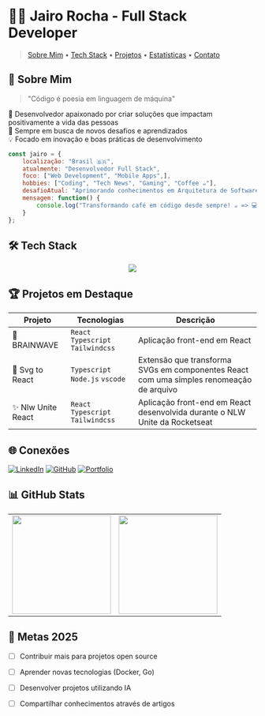 # 👨‍💻 Jairo Rocha - Full Stack Developer

> [Sobre Mim](#-sobre-mim) • [Tech Stack](#%EF%B8%8F-tech-stack) • [Projetos](#-projetos-em-destaque) • [Estatísticas](#-github-stats) • [Contato](#-vamos-conectar)

## 🚀 Sobre Mim

> "Código é poesia em linguagem de máquina" 

🎯 Desenvolvedor apaixonado por criar soluções que impactam positivamente a vida das pessoas  
🌱 Sempre em busca de novos desafios e aprendizados  
💡 Focado em inovação e boas práticas de desenvolvimento  

```javascript
const jairo = {
    localização: "Brasil 🇧🇷",
    atualmente: "Desenvolvedor Full Stack",
    foco: ["Web Development", "Mobile Apps",],
    hobbies: ["Coding", "Tech News", "Gaming", "Coffee ☕"],
    desafioAtual: "Aprimorando conhecimentos em Arquitetura de Software",
    mensagem: function() {
        console.log("Transformando café em código desde sempre! ☕️ => 💻")
    }
};
```

## 🛠️ Tech Stack

<div align="center">

![](https://skillicons.dev/icons?i=js,html,css,php,python,react,vue,nodejs,laravel,aws,docker,git)

</div>

## 🏆 Projetos em Destaque

<div align="center">
  
| Projeto | Tecnologias | Descrição |
|---------|-------------|-----------|
| 🧠 BRAINWAVE | `React` `Typescript` `Tailwindcss` | Aplicação front-end em React |
| 🧩 Svg to React | `Typescript` `Node.js` `vscode` | Extensão que transforma SVGs em componentes React com uma simples renomeação de arquivo |
| ✨ Nlw Unite React | `React` `Typescript` `Tailwindcss` | Aplicação front-end em React desenvolvida durante o NLW Unite da Rocketseat |

</div>

## 🌐 Conexões

[![LinkedIn](https://img.shields.io/badge/LinkedIn-0077B5?style=for-the-badge&logo=linkedin&logoColor=white)](https://www.linkedin.com/in/jairochabr)
[![GitHub](https://img.shields.io/badge/GitHub-100000?style=for-the-badge&logo=github&logoColor=white)](https://github.com/jairochabr)
[![Portfolio](https://img.shields.io/badge/Portfolio-FF5722?style=for-the-badge&logo=todoist&logoColor=white)]('#')

## 📊 GitHub Stats

<div align="center">

<table>
  <tr>
    <td>
      <img height="200em" src="https://github-readme-stats.vercel.app/api?username=jairochabr&show_icons=true&theme=tokyonight&include_all_commits=true&count_private=true"/>
    </td>
    <td>
      <img height="200em" src="https://github-readme-stats.vercel.app/api/top-langs/?username=jairochabr&layout=compact&langs_count=7&theme=tokyonight"/>
    </td>
  </tr>
</table>

</div>

## 🎯 Metas 2025

- [ ] Contribuir mais para projetos open source
- [ ] Aprender novas tecnologias (Docker, Go)
- [ ] Desenvolver projetos utilizando IA
- [ ] Compartilhar conhecimentos através de artigos



